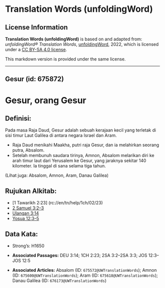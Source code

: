 # Translation Words (unfoldingWord)

## License Information

**Translation Words (unfoldingWord)** is based on and adapted from: _unfoldingWord® Translation Words_, [unfoldingWord](https://unfoldingword.org/utw), 2022, which is licensed under a [CC BY-SA 4.0 license](https://creativecommons.org/licenses/by-sa/4.0/legalcode.en).

This markdown version is provided under the same license.



--------------------------------

## Gesur (id: 675872)

Gesur, orang Gesur
==================

Definisi:
---------

Pada masa Raja Daud, Gesur adalah sebuah kerajaan kecil yang terletak di sisi timur Laut Galilea di antara negara Israel dan Aram.

* Raja Daud menikahi Maakha, putri raja Gesur, dan ia melahirkan seorang putra, Absalom.
* Setelah membunuh saudara tirinya, Amnon, Absalom melarikan diri ke arah timur laut dari Yerusalem ke Gesur, yang jaraknya sekitar 140 kilometer. Ia tinggal di sana selama tiga tahun.

(Lihat juga: Absalom, Amnon, Aram, Danau Galilea)

Rujukan Alkitab:
----------------

* \[1 Tawarikh 2:23] (rc://en/tn/help/1ch/02/23\)
* [2 Samuel 3:2–3](https://ref.ly/2Sam0:0)
* [Ulangan 3:14](https://ref.ly/Deut3:14)
* [Yosua 12:3–5](https://ref.ly/Josh12:3-Josh12:5)

Data Kata:
----------

* Strong’s: H1650

* **Associated Passages:** DEU 3:14; 1CH 2:23; 2SA 3:2–2SA 3:3; JOS 12:3–JOS 12:5
* **Associated Articles:** Absalom (ID: `675572@UWTranslationWords`); Amnon (ID: `675600@UWTranslationWords`); Aram (ID: `675618@UWTranslationWords`); Danau Galilea (ID: `676173@UWTranslationWords`)


